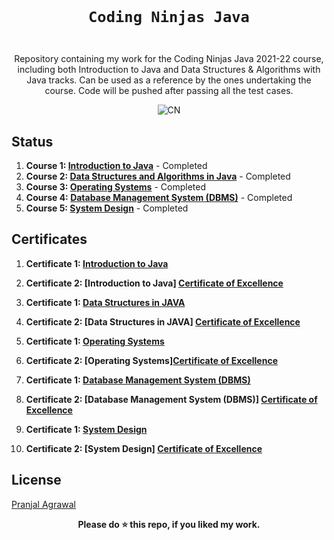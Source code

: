 <code>
  <h1 align="center">Coding Ninjas Java</h1>
</code>

<p align="center">
  Repository containing my work for the Coding Ninjas Java 2021-22 course, including both Introduction to Java and Data Structures & Algorithms with Java tracks. Can be used as a reference by the ones undertaking the course. Code will be pushed after passing all the test cases.
</p>

<p align="center">
<img src="https://github.com/anmolpant/Coding-Ninjas-Java/blob/master/assets/CNLOGO.svg" alt="CN"/>
</p>



## Status

1. **Course 1: [Introduction to Java](https://www.codingninjas.com/courses/online-java-course)** - Completed
2. **Course 2: [Data Structures and Algorithms in Java](https://www.codingninjas.com/courses/online-java-course)** - Completed 
3. **Course 3: [Operating Systems](https://www.codingninjas.com/courses/operating-systems)** - Completed
4. **Course 4: [Database Management System (DBMS)](https://www.codingninjas.com/courses/dbms-course)** - Completed 
5. **Course 5: [System Design](https://www.codingninjas.com/courses/system-design)** - Completed

## Certificates

1. **Certificate 1: [Introduction to Java](https://certificate.codingninjas.com/view/40a37e6f99e6ddc2)**
2. **Certificate 2: [Introduction to Java] [Certificate of Excellence](https://certificate.codingninjas.com/view/40a37e6f99e6ddc2)**

1. **Certificate 1: [Data Structures in JAVA](https://certificate.codingninjas.com/view/0f5d2b0e6b19f753)**
2. **Certificate 2: [Data Structures in JAVA] [Certificate of Excellence](https://certificate.codingninjas.com/view/7847cbb0cb9b6d32)**

1. **Certificate 1: [Operating Systems](https://certificate.codingninjas.com/view/c207b72427078723)**
2. **Certificate 2: [Operating Systems][Certificate of Excellence](https://certificate.codingninjas.com/view/5b78c73745d0c857)**

1. **Certificate 1: [Database Management System (DBMS)](https://certificate.codingninjas.com/view/65ab9f16648069e6)**
2. **Certificate 2: [Database Management System (DBMS)] [Certificate of Excellence](https://certificate.codingninjas.com/view/08bbd0c1e7686112)**

1. **Certificate 1: [System Design](https://certificate.codingninjas.com/view/f04e7c0f748e19e9)**
2. **Certificate 2: [System Design] [Certificate of Excellence](https://certificate.codingninjas.com/view/046555a17108b450)**


## License

 [Pranjal Agrawal](https://github.com/264pranjal)

<div align="center">
  <b>Please do ⭐ this repo, if you liked my work.</b>
</div>
